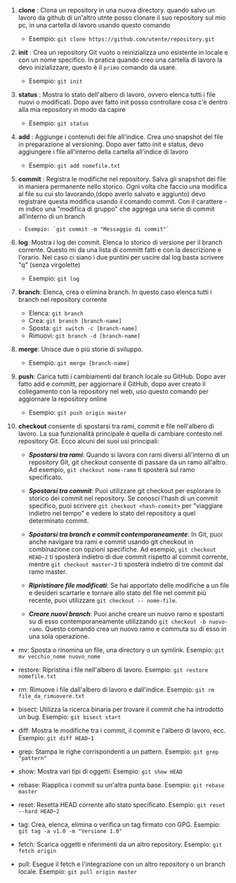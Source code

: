 <!-- @format -->

1.  **clone** : Clona un repository in una nuova directory.
    quando salvo un lavoro da github di un'altro utnte posso clonare il suo repository
    sul mio pc, in una cartella di lavoro usando questo comando

    - Esempio: `git clone https://github.com/utente/repository.git`

2.  **init** : Crea un repository Git vuoto o reinizializza uno esistente in locale e con un nome specifico. In pratica quando creo una cartella di lavoro la devo inizializzare, questo è il `primo` comando da usare.

    - Esempio: `git init`

3.  **status** : Mostra lo stato dell'albero di lavoro, ovvero elenca tutti i file nuovi o modificati. Dopo aver fatto init posso controllare cosa c'è dentro alla mia repository in modo da capire

    - Esempio: `git status`

4.  **add** : Aggiunge i contenuti dei file all'indice. Crea uno snapshot del file in preparazione al versioning. Dopo aver fatto init e status, devo aggiungere i file all'interno della cartella all'indice di lavoro

    - Esempio: `git add nomefile.txt`

5.  **commit** : Registra le modifiche nel repository. Salva gli snapshot dei file in maniera permanente nello storico. Ogni volta che faccio una modifica al file su cui sto lavorando,(dopo averlo salvato e aggiunto) devo registrare questa modifica usando il comando commit.
    Con il carattere -m indico una "modifica di gruppo" che
    aggrega una serie di commit all’interno di un branch

        - Esempio: `git commit -m "Messaggio di commit"`

6.  **log**: Mostra i log dei commit. Elenca lo storico di versione per il branch corrente. Questo mi da una lista di committ fatti e con la descrizione e l'orario. Nel caso ci siano i due puntini per uscire dal log basta scrivere "q" (senza virgolette)

    - Esempio: `git log`

7.  **branch**: Elenca, crea o elimina branch. In questo caso elenca tutti i branch nel repository corrente

    - Elenca: `git branch`
    - Crea: `git branch [branch-name]`
    - Sposta: `git switch -c [branch-name]`
    - Rimuovi: `git branch -d [branch-name]`

8.  **merge**: Unisce due o più storie di sviluppo.

    - Esempio: `git merge [branch-name]`

9.  **push**: Carica tutti i cambiamenti dal branch locale su GitHub. Dopo aver fatto add e committ, per aggiornare il GitHub, dopo aver creato il collegamento con la repository nel web, uso questo comando per aggiornare la repository online

    - Esempio: `git push origin master`

10. **checkout** consente di spostarsi tra rami, commit e file nell'albero di lavoro. La sua funzionalità principale è quella di cambiare contesto nel repository Git. Ecco alcuni dei suoi usi principali:

    - **_Spostarsi tra rami_**: Quando si lavora con rami diversi all'interno di un repository Git, git checkout consente di passare da un ramo all'altro. Ad esempio, `git checkout nome-ramo` ti sposterà sul ramo specificato.

    - **_Spostarsi tra commit_**: Puoi utilizzare git checkout per esplorare lo storico dei commit nel repository. Se conosci l'hash di un commit specifico, puoi scrivere `git checkout <hash-commit>` per "viaggiare indietro nel tempo" e vedere lo stato del repository a quel determinato commit.

    - **_Spostarsi tra branch e commit contemporaneamente_**: In Git, puoi anche navigare tra rami e commit usando git checkout in combinazione con opzioni specifiche. Ad esempio, `git checkout HEAD~2` ti sposterà indietro di due commit rispetto al commit corrente, mentre `git checkout master~3` ti sposterà indietro di tre commit dal ramo master.

    - **_Ripristinare file modificati_**: Se hai apportato delle modifiche a un file e desideri scartarle e tornare allo stato del file nel commit più recente, puoi utilizzare `git checkout -- nome-file`.

    - **_Creare nuovi branch_**: Puoi anche creare un nuovo ramo e spostarti su di esso contemporaneamente utilizzando `git checkout -b nuovo-ramo`. Questo comando crea un nuovo ramo e commuta su di esso in una sola operazione.

- mv: Sposta o rinomina un file, una directory o un symlink.
  Esempio: `git mv vecchio_nome nuovo_nome`

- restore: Ripristina i file nell'albero di lavoro.
  Esempio: `git restore nomefile.txt`

- rm: Rimuove i file dall'albero di lavoro e dall'indice. Esempio: `git rm file_da_rimuovere.txt`

- bisect: Utilizza la ricerca binaria per trovare il commit che ha introdotto un bug.
  Esempio: `git bisect start`

- diff: Mostra le modifiche tra i commit, il commit e l'albero di lavoro, ecc.
  Esempio: `git diff HEAD~1`

- grep: Stampa le righe corrispondenti a un pattern.
  Esempio: `git grep "pattern"`

- show: Mostra vari tipi di oggetti.
  Esempio: `git show HEAD`

- rebase: Riapplica i commit su un'altra punta base.
  Esempio: `git rebase master`

- reset: Resetta HEAD corrente allo stato specificato.
  Esempio: `git reset --hard HEAD~2`

- tag: Crea, elenca, elimina o verifica un tag firmato con GPG.
  Esempio: `git tag -a v1.0 -m "Versione 1.0"`

- fetch: Scarica oggetti e riferimenti da un altro repository.
  Esempio: `git fetch origin`

- pull: Esegue il fetch e l'integrazione con un altro repository o un branch locale.
  Esempio: `git pull origin master`
